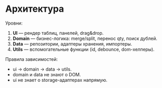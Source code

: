 # Архитектура

Уровни:
1. **UI** — рендер таблиц, панелей, drag&drop.
2. **Domain** — бизнес-логика: merge/split, перенос qty, поиск дублей.
3. **Data** — репозитории, адаптеры хранения, импортеры.
4. **Utils** — вспомогательные функции (id, debounce, dom-хелперы).

Правила зависимостей:
- ui → domain → data → utils.
- domain и data не знают о DOM.
- ui не знает о storage-адаптерах напрямую.
